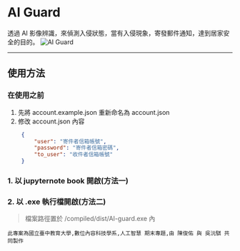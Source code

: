 # AI Guard
透過 AI 影像辨識，來偵測入侵狀態，當有入侵現象，寄發郵件通知，達到居家安全的目的。
![AI Guard](https://i.imgur.com/x4Red6D.png)

***

## 使用方法
### 在使用之前
1. 先將 account.example.json 重新命名為 account.json
2. 修改 account.json 內容
   ```json
    {
        "user": "寄件者信箱帳號",
        "password": "寄件者信箱密碼",
        "to_user": "收件者信箱帳號"
    }
   ```
### 1. 以 jupyternote book 開啟(方法一)
### 2. 以 .exe 執行檔開啟(方法二)
> 檔案路徑置於 /compiled/dist/AI-guard.exe 內

`
此專案為國立臺中教育大學,數位內容科技學系,人工智慧 期末專題,由 陳俊佑 與 吳沅騏 共同製作
`




